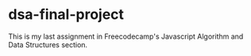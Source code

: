 # dsa-final-project
This is my last assignment in Freecodecamp's Javascript Algorithm and Data Structures section.
